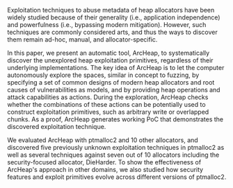 Exploitation techniques to abuse metadata of heap allocators have been widely studied because of their generality (i.e., application independence) and powerfulness (i.e., bypassing modern mitigation). However, such techniques are commonly considered arts, and thus the ways to discover them remain ad-hoc, manual, and allocator-specific.

In this paper, we present an automatic tool, ArcHeap, to systematically discover the unexplored heap exploitation primitives, regardless of their underlying implementations. The key idea of ArcHeap is to let the computer autonomously explore the spaces, similar in concept to fuzzing, by specifying a set of common designs of modern heap allocators and root causes of vulnerabilities as models, and by providing heap operations and attack capabilities as actions. During the exploration, ArcHeap checks whether the combinations of these actions can be potentially used to construct exploitation primitives, such as arbitrary write or overlapped chunks. As a proof, ArcHeap generates working PoC that demonstrates the discovered exploitation technique.

We evaluated ArcHeap with ptmalloc2 and 10 other allocators, and discovered five previously unknown exploitation techniques in ptmalloc2 as well as several techniques against seven out of 10 allocators including the security-focused allocator, DieHarder. To show the effectiveness of ArcHeap's approach in other domains, we also studied how security features and exploit primitives evolve across different versions of ptmalloc2.
